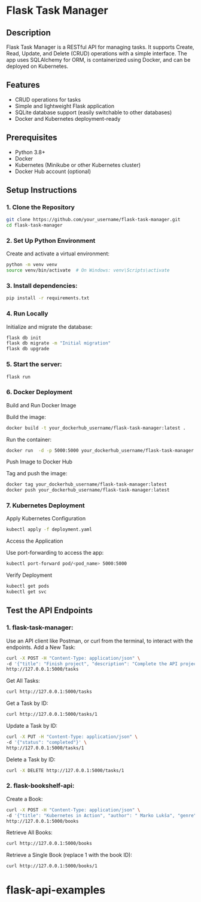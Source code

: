 # Flask Task Manager

## Description
Flask Task Manager is a RESTful API for managing tasks. It supports Create, Read, Update, and Delete (CRUD) operations with a simple interface. The app uses SQLAlchemy for ORM, is containerized using Docker, and can be deployed on Kubernetes.

## Features
- CRUD operations for tasks
- Simple and lightweight Flask application
- SQLite database support (easily switchable to other databases)
- Docker and Kubernetes deployment-ready

## Prerequisites
- Python 3.8+
- Docker
- Kubernetes (Minikube or other Kubernetes cluster)
- Docker Hub account (optional)


## Setup Instructions

### 1. Clone the Repository
```bash
git clone https://github.com/your_username/flask-task-manager.git
cd flask-task-manager
```


###  2. Set Up Python Environment

Create and activate a virtual environment:

```bash
python -m venv venv
source venv/bin/activate  # On Windows: venv\Scripts\activate
```

###  3. Install dependencies:
```bash
pip install -r requirements.txt
```

###  4. Run Locally

Initialize and migrate the database:
```bash
flask db init
flask db migrate -m "Initial migration"
flask db upgrade
```

###  5. Start the server:
```bash
flask run 
```
###  6. Docker Deployment
Build and Run Docker Image

Build the image:
```bash
docker build -t your_dockerhub_username/flask-task-manager:latest .
```
Run the container:
```bash
docker run  -d -p 5000:5000 your_dockerhub_username/flask-task-manager:latest
```
Push Image to Docker Hub

Tag and push the image:
```bash
docker tag your_dockerhub_username/flask-task-manager:latest
docker push your_dockerhub_username/flask-task-manager:latest
```

###  7. Kubernetes Deployment
Apply Kubernetes Configuration
```bash
kubectl apply -f deployment.yaml
```
Access the Application

Use port-forwarding to access the app:
```bash
kubectl port-forward pod/<pod_name> 5000:5000
```
Verify Deployment
```bash 
kubectl get pods
kubectl get svc
```
##  Test the API Endpoints

###  1. flask-task-manager:
Use an API client like Postman, or curl from the terminal, to interact with the endpoints.
Add a New Task:
```bash
curl -X POST -H "Content-Type: application/json" \
-d '{"title": "Finish project", "description": "Complete the API project", "status": "pending", "due_date": "2024-12-01"}' \
http://127.0.0.1:5000/tasks
```
Get All Tasks:
```bash
curl http://127.0.0.1:5000/tasks
```
Get a Task by ID:
```bash
curl http://127.0.0.1:5000/tasks/1
```
Update a Task by ID:
```bash
curl -X PUT -H "Content-Type: application/json" \
-d '{"status": "completed"}' \
http://127.0.0.1:5000/tasks/1
```
Delete a Task by ID:
```bash
curl -X DELETE http://127.0.0.1:5000/tasks/1
```

###  2. flask-bookshelf-api:
Create a Book:
```bash
curl -X POST -H "Content-Type: application/json" \
-d '{"title": "Kubernetes in Action", "author": " Marko Lukša", "genre": "Science and technology", "publication_year": 2017}' \
http://127.0.0.1:5000/books
```
Retrieve All Books:
```bash
curl http://127.0.0.1:5000/books
```
Retrieve a Single Book (replace 1 with the book ID):
```bash
curl http://127.0.0.1:5000/books/1
```





# flask-api-examples
